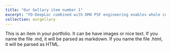 ```yaml
---
title: "Our Gellary item number 1"
excerpt: "FD-DeepLoc combined with DMO PSF engineering enables whole cell 3D super-resolution imaging over large FOV<br/><img src='/images/gellary1.png'>"
collection: ourgellary
---
```


This is an item in your portfolio. It can be have images or nice text. If you name the file .md, it will be parsed as markdown. If you name the file .html, it will be parsed as HTML. 
